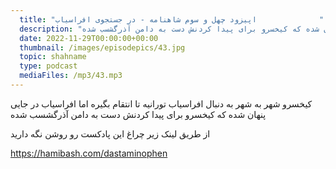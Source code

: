 ```yaml
---
  title: "اپیزود چهل و سوم شاهنامه - در جستجوی افراسیاب              "
  description: "کیخسرو شهر به شهر به دنبال افراسیاب تورانیه تا انتقام بگیره اما افراسیاب در جایی پنهان شده که کیخسرو برای پیدا کردنش دست به دامن آذرگشسب شده"
  date: 2022-11-29T00:00:00+00:00
  thumbnail: /images/episodepics/43.jpg
  topic: shahname
  type: podcast
  mediaFiles: /mp3/43.mp3
---
```


کیخسرو شهر به شهر به دنبال افراسیاب تورانیه تا انتقام بگیره اما افراسیاب در جایی پنهان شده که کیخسرو برای پیدا کردنش دست به دامن آذرگشسب شده


از طریق لینک زیر چراغ این پادکست رو روشن نگه دارید

https://hamibash.com/dastaminophen